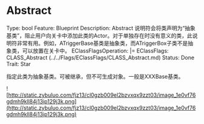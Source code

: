 # Abstract

Type: bool
Feature: Blueprint
Description: Abstract 说明符会将类声明为“抽象基类”，阻止用户向关卡中添加此类的Actor。对于单独存在时没有意义的类，此说明符非常有用。例如，ATriggerBase基类是抽象类，而ATriggerBox子类不是抽象类，可以放置在关卡中。
EClassFlagsOperation: |=
EClassFlags: CLASS_Abstract (../../Flags/EClassFlags/CLASS_Abstract.md)
Status: Done
Trait: Star

指定此类为抽象基类。可被继承，但不可生成对象。一般是XXXBase基类。

![http://static.zybuluo.com/fjz13/cl0gzb009el2bzvxqx9zzt03/image_1e0vf76gdmh9kll84j13ip129j3k.png](http://static.zybuluo.com/fjz13/cl0gzb009el2bzvxqx9zzt03/image_1e0vf76gdmh9kll84j13ip129j3k.png)